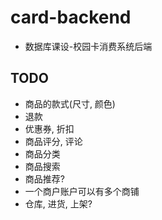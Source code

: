 # card-backend
- 数据库课设-校园卡消费系统后端

## TODO
- 商品的款式(尺寸, 颜色)
- 退款
- 优惠券, 折扣
- 商品评分, 评论
- 商品分类
- 商品搜索
- 商品推荐?
- 一个商户账户可以有多个商铺
- 仓库, 进货, 上架?